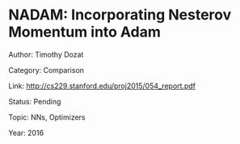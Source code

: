 # NADAM: Incorporating Nesterov Momentum into Adam
Author: Timothy Dozat

Category: Comparison

Link: http://cs229.stanford.edu/proj2015/054_report.pdf

Status: Pending

Topic: NNs, Optimizers

Year: 2016
